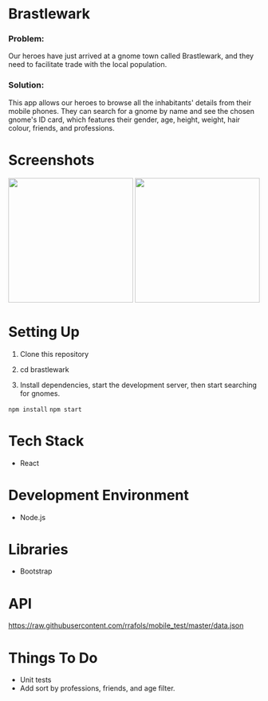 # Brastlewark

### Problem:
Our heroes have just arrived at a gnome town called Brastlewark, and they need to facilitate trade with the local population. 

### Solution:
This app allows our heroes to browse all the inhabitants' details from their mobile phones. They can search for a gnome by name and see the chosen gnome's ID card, which features their gender, age, height, weight, hair colour, friends, and professions. 


# Screenshots
<img src="https://user-images.githubusercontent.com/48656356/120252821-e1394d80-c285-11eb-94ae-bbb7049ea1d7.png" width="250">

<img src="https://user-images.githubusercontent.com/48656356/120252797-d41c5e80-c285-11eb-98f9-85956bf3fbf6.png" width="250">

# Setting Up

1) Clone this repository

2) cd brastlewark

3) Install dependencies, start the development server, then start searching for gnomes.

`npm install`
`npm start`

# Tech Stack

* React 

# Development Environment
* Node.js

# Libraries
* Bootstrap

# API
https://raw.githubusercontent.com/rrafols/mobile_test/master/data.json

# Things To Do
* Unit tests
* Add sort by professions, friends, and age filter. 

